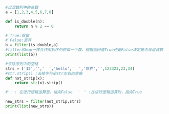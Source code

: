 
<BlogInfo id="991" title="4.filter过滤函数" author="白日梦想猿" pv=0 read_times=0 pre_cost_time="0分21秒" category="高阶函数" tag_list="['高阶函数']" create_time="2020.05.25 13:52:09" update_time="2020.05.25 14:06:22" />

```python
#过滤数列中的奇数
a = [1,2,3,4,5,6,7,8]

def is_double(n):
    return n % 2 == 0

# True:保留
# False:丢弃
b = filter(is_double,a)
#filter和map一样会作用到序列的每一个数，根据返回值True还是False决定是否保留该数
print(list(b))

#去除序列中的空格
strs = ['12','','  ','hello','  ','世界','',123323,23,34]
#str.strip() :去掉字符串str左右的空格
def not_strip(x):
    return str(x).strip()

#'' : 在进行逻辑运算是，指向False  '  ' :在进行逻辑运算时，指向True

new_strs = filter(not_strip,strs)
print(list(new_strs))
```
